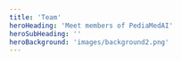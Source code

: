 ```yaml
---
title: 'Team'
heroHeading: 'Meet members of PediaMedAI'
heroSubHeading: ''
heroBackground: 'images/background2.png'
---
```



